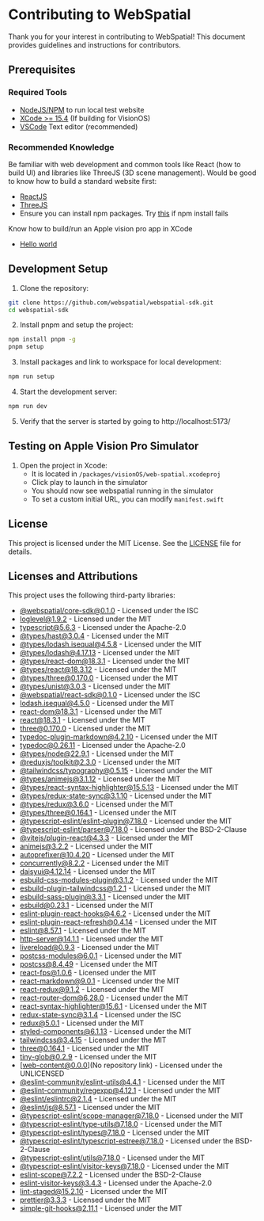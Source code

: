 # Contributing to WebSpatial

Thank you for your interest in contributing to WebSpatial! This document provides guidelines and instructions for contributors.

## Prerequisites

### Required Tools

- [NodeJS/NPM](https://nodejs.org/en/download/package-manager) to run local test website
- [XCode >= 15.4](https://apps.apple.com/us/app/xcode/id497799835?mt=12) (If building for VisionOS)
- [VSCode](https://code.visualstudio.com/) Text editor (recommended)

### Recommended Knowledge

Be familiar with web development and common tools like React (how to build UI) and libraries like ThreeJS (3D scene management). Would be good to know how to build a standard website first:

- [ReactJS](https://react.dev/learn)
- [ThreeJS](https://threejs.org/docs/#manual/en/introduction/Installation)
- Ensure you can install npm packages. Try [this](https://docs.npmjs.com/resolving-eacces-permissions-errors-when-installing-packages-globally) if npm install fails

Know how to build/run an Apple vision pro app in XCode

- [Hello world](https://developer.apple.com/documentation/visionos/world)

## Development Setup

1. Clone the repository:
```sh
git clone https://github.com/webspatial/webspatial-sdk.git
cd webspatial-sdk
```

2. Install pnpm and setup the project:
```sh
npm install pnpm -g
pnpm setup
```

3. Install packages and link to workspace for local development:
```sh
npm run setup
```

4. Start the development server:
```sh
npm run dev
```

5. Verify that the server is started by going to http://localhost:5173/

## Testing on Apple Vision Pro Simulator

1. Open the project in Xcode:
   - It is located in `/packages/visionOS/web-spatial.xcodeproj`
   - Click play to launch in the simulator
   - You should now see webspatial running in the simulator
   - To set a custom initial URL, you can modify `manifest.swift`

## License

This project is licensed under the MIT License. See the [LICENSE](LICENSE) file for details.

## Licenses and Attributions

This project uses the following third-party libraries:

- [@webspatial/core-sdk@0.1.0](https://github.com/webspatial/webspatial-sdk) - Licensed under the ISC
- [loglevel@1.9.2](https://github.com/pimterry/loglevel) - Licensed under the MIT
- [typescript@5.6.3](https://github.com/microsoft/TypeScript) - Licensed under the Apache-2.0
- [@types/hast@3.0.4](https://github.com/DefinitelyTyped/DefinitelyTyped) - Licensed under the MIT
- [@types/lodash.isequal@4.5.8](https://github.com/DefinitelyTyped/DefinitelyTyped) - Licensed under the MIT
- [@types/lodash@4.17.13](https://github.com/DefinitelyTyped/DefinitelyTyped) - Licensed under the MIT
- [@types/react-dom@18.3.1](https://github.com/DefinitelyTyped/DefinitelyTyped) - Licensed under the MIT
- [@types/react@18.3.12](https://github.com/DefinitelyTyped/DefinitelyTyped) - Licensed under the MIT
- [@types/three@0.170.0](https://github.com/DefinitelyTyped/DefinitelyTyped) - Licensed under the MIT
- [@types/unist@3.0.3](https://github.com/DefinitelyTyped/DefinitelyTyped) - Licensed under the MIT
- [@webspatial/react-sdk@0.1.0](https://github.com/webspatial/webspatial-sdk) - Licensed under the ISC
- [lodash.isequal@4.5.0](https://github.com/lodash/lodash) - Licensed under the MIT
- [react-dom@18.3.1](https://github.com/facebook/react) - Licensed under the MIT
- [react@18.3.1](https://github.com/facebook/react) - Licensed under the MIT
- [three@0.170.0](https://github.com/mrdoob/three.js) - Licensed under the MIT
- [typedoc-plugin-markdown@4.2.10](https://github.com/typedoc2md/typedoc-plugin-markdown) - Licensed under the MIT
- [typedoc@0.26.11](https://github.com/TypeStrong/TypeDoc) - Licensed under the Apache-2.0
- [@types/node@22.9.1](https://github.com/DefinitelyTyped/DefinitelyTyped) - Licensed under the MIT
- [@reduxjs/toolkit@2.3.0](https://github.com/reduxjs/redux-toolkit) - Licensed under the MIT
- [@tailwindcss/typography@0.5.15](https://github.com/tailwindlabs/tailwindcss-typography) - Licensed under the MIT
- [@types/animejs@3.1.12](https://github.com/DefinitelyTyped/DefinitelyTyped) - Licensed under the MIT
- [@types/react-syntax-highlighter@15.5.13](https://github.com/DefinitelyTyped/DefinitelyTyped) - Licensed under the MIT
- [@types/redux-state-sync@3.1.10](https://github.com/DefinitelyTyped/DefinitelyTyped) - Licensed under the MIT
- [@types/redux@3.6.0](https://github.com/reactjs/redux) - Licensed under the MIT
- [@types/three@0.164.1](https://github.com/DefinitelyTyped/DefinitelyTyped) - Licensed under the MIT
- [@typescript-eslint/eslint-plugin@7.18.0](https://github.com/typescript-eslint/typescript-eslint) - Licensed under the MIT
- [@typescript-eslint/parser@7.18.0](https://github.com/typescript-eslint/typescript-eslint) - Licensed under the BSD-2-Clause
- [@vitejs/plugin-react@4.3.3](https://github.com/vitejs/vite-plugin-react) - Licensed under the MIT
- [animejs@3.2.2](https://github.com/juliangarnier/anime) - Licensed under the MIT
- [autoprefixer@10.4.20](https://github.com/postcss/autoprefixer) - Licensed under the MIT
- [concurrently@8.2.2](https://github.com/open-cli-tools/concurrently) - Licensed under the MIT
- [daisyui@4.12.14](https://github.com/saadeghi/daisyui) - Licensed under the MIT
- [esbuild-css-modules-plugin@3.1.2](https://github.com/indooorsman/esbuild-css-modules-plugin) - Licensed under the MIT
- [esbuild-plugin-tailwindcss@1.2.1](https://github.com/ttempaa/esbuild-plugin-tailwindcss) - Licensed under the MIT
- [esbuild-sass-plugin@3.3.1](https://github.com/glromeo/esbuild-sass-plugin) - Licensed under the MIT
- [esbuild@0.23.1](https://github.com/evanw/esbuild) - Licensed under the MIT
- [eslint-plugin-react-hooks@4.6.2](https://github.com/facebook/react) - Licensed under the MIT
- [eslint-plugin-react-refresh@0.4.14](https://github.com/ArnaudBarre/eslint-plugin-react-refresh) - Licensed under the MIT
- [eslint@8.57.1](https://github.com/eslint/eslint) - Licensed under the MIT
- [http-server@14.1.1](https://github.com/http-party/http-server) - Licensed under the MIT
- [livereload@0.9.3](https://github.com/napcs/node-livereload) - Licensed under the MIT
- [postcss-modules@6.0.1](https://github.com/css-modules/postcss-modules) - Licensed under the MIT
- [postcss@8.4.49](https://github.com/postcss/postcss) - Licensed under the MIT
- [react-fps@1.0.6](git+https://JohannesKlauss@github.com/JohannesKlauss/react-fps) - Licensed under the MIT
- [react-markdown@9.0.1](https://github.com/remarkjs/react-markdown) - Licensed under the MIT
- [react-redux@9.1.2](https://github.com/reduxjs/react-redux) - Licensed under the MIT
- [react-router-dom@6.28.0](https://github.com/remix-run/react-router) - Licensed under the MIT
- [react-syntax-highlighter@15.6.1](https://github.com/react-syntax-highlighter/react-syntax-highlighter) - Licensed under the MIT
- [redux-state-sync@3.1.4](https://github.com/AOHUA/redux-state-sync) - Licensed under the ISC
- [redux@5.0.1](https://github.com/reduxjs/redux) - Licensed under the MIT
- [styled-components@6.1.13](https://github.com/styled-components/styled-components) - Licensed under the MIT
- [tailwindcss@3.4.15](https://github.com/tailwindlabs/tailwindcss) - Licensed under the MIT
- [three@0.164.1](https://github.com/mrdoob/three.js) - Licensed under the MIT
- [tiny-glob@0.2.9](https://github.com/terkelg/tiny-glob) - Licensed under the MIT
- [web-content@0.0.0](No repository link) - Licensed under the UNLICENSED
- [@eslint-community/eslint-utils@4.4.1](https://github.com/eslint-community/eslint-utils) - Licensed under the MIT
- [@eslint-community/regexpp@4.12.1](https://github.com/eslint-community/regexpp) - Licensed under the MIT
- [@eslint/eslintrc@2.1.4](https://github.com/eslint/eslintrc) - Licensed under the MIT
- [@eslint/js@8.57.1](https://github.com/eslint/eslint) - Licensed under the MIT
- [@typescript-eslint/scope-manager@7.18.0](https://github.com/typescript-eslint/typescript-eslint) - Licensed under the MIT
- [@typescript-eslint/type-utils@7.18.0](https://github.com/typescript-eslint/typescript-eslint) - Licensed under the MIT
- [@typescript-eslint/types@7.18.0](https://github.com/typescript-eslint/typescript-eslint) - Licensed under the MIT
- [@typescript-eslint/typescript-estree@7.18.0](https://github.com/typescript-eslint/typescript-eslint) - Licensed under the BSD-2-Clause
- [@typescript-eslint/utils@7.18.0](https://github.com/typescript-eslint/typescript-eslint) - Licensed under the MIT
- [@typescript-eslint/visitor-keys@7.18.0](https://github.com/typescript-eslint/typescript-eslint) - Licensed under the MIT
- [eslint-scope@7.2.2](https://github.com/eslint/eslint-scope) - Licensed under the BSD-2-Clause
- [eslint-visitor-keys@3.4.3](https://github.com/eslint/eslint-visitor-keys) - Licensed under the Apache-2.0
- [lint-staged@15.2.10](https://github.com/lint-staged/lint-staged) - Licensed under the MIT
- [prettier@3.3.3](https://github.com/prettier/prettier) - Licensed under the MIT
- [simple-git-hooks@2.11.1](https://github.com/toplenboren/simple-git-hooks) - Licensed under the MIT
